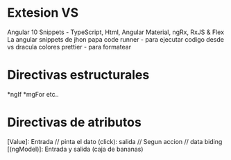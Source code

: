 # Extesion VS
Angular 10 Snippets - TypeScript, Html, Angular Material, ngRx, RxJS & Flex La
angular snippets de jhon papa
code runner - para ejecutar codigo desde vs
dracula colores
prettier - para formatear

# Directivas estructurales
*ngIf
*mgFor
etc..

# Directivas de atributos
 [Value]: Entrada // pinta el dato
 (click): salida // Segun accion // data biding
 [(ngModel)]: Entrada y salida (caja de bananas)

